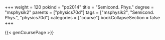 +++
weight = 120
pokind = "po2014"
title = "Semicond. Phys."
degree = "msphysik2"
parents = ["physics70d"]
tags = ["msphysik2", "Semicond. Phys.", "physics70d"]
categories = ["course"]
bookCollapseSection = false
+++

{{< genCoursePage >}}
